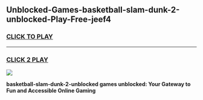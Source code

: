 
## Unblocked-Games-basketball-slam-dunk-2-unblocked-Play-Free-jeef4
<h3>
<a href="https://premium76.site?title=basketball-slam-dunk-2-unblocked&ref=20M">CLICK TO PLAY</a></h3>
<hr>

<h3>
<a href="https://premium76.site?title=basketball-slam-dunk-2-unblocked&ref=20M">CLICK 2 PLAY</a>
  
</h3>

<a href="https://premium76.site?title=basketball-slam-dunk-2-unblocked&ref=19M"><img src="https://clearcache.store/games.png"></a>


**basketball-slam-dunk-2-unblocked games unblocked: Your Gateway to Fun and Accessible Online Gaming**
